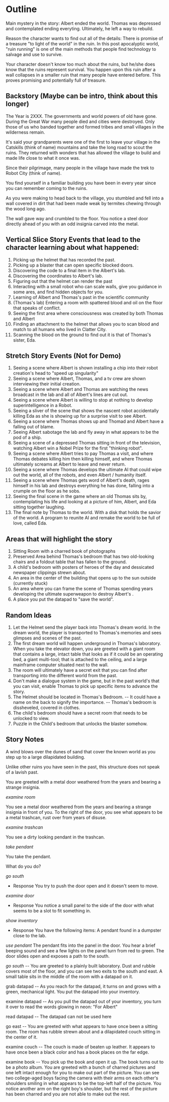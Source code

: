 # Outline
Main mystery in the story: Albert ended the world.  Thomas was depressed and contemplated ending everyting.  Ultimately, he left a way to rebuild.

Reason the character wants to find out all of the details: There is promise of a treasure "to light of the world"  in the ruin.  In this post apocalyptic world, "ruin running" is one of the main methods that people find technology to salvage and use to survive.

Your character doesn't know too much about the ruins, but he/she does know that the ruins represent survival.  You happen upon this ruin after a wall collapses in a smaller ruin that many people have entered before.  This proves promising and potentially full of treasure. 

## Backstory (Maybe can be intro, think about this longer)
The Year is 2XXX.  The governments and world powers of old have gone.  During the Great War many people died and cities were destroyed.
Only those of us who banded together and formed tribes and small villages in the wilderness remain.

It's said your grandparents were one of the first to leave your village in the Catskills (think of name) mountains and take the long road to scout the ruins. They returned with wonders that has allowed the village to build and made life close to what it once was.

Since their pilgrimage, many people in the village have made the trek to Robot City (think of name).

You find yourself in a familiar building you have been in every year since you can remember coming to the ruins.

As you were making to head back to the village, you stumbled and fell into a wall covered in dirt that had been made weak by termites chewing through the wood long ago.

The wall gave way and crumbled to the floor. You notice a steel door directly ahead of you with an odd insignia carved into the metal.

## Vertical Slice Story Events that lead to the character learning about what happened:
1. Picking up the helmet that has recorded the past.
1. Picking up a blaster that can open specific blocked doors.
1. Discovering the code to a final item in the Albert's lab.
1. Discovering the coordinates to Albert's lab.
1. Figuring out that the helmet can render the past
1. Interacting with a small robot who can scale walls, give you guidance in some ares, and find hidden objects for you.
1. Learning of Albert and Thomas's past in the scientific community
1. (Thomas's lab) Entering a room with spattered blood and oil on the floor that speaks of conflict.
1. Seeing the first area where consciousness was created by both Thomas and Albert
1. Finding an attachment to the helmet that allows you to scan blood and match to all humans who lived in Clatter City.
1. Scanning the blood on the ground to find out it is that of Thomas's sister, Eda.


## Stretch Story Events (Not for Demo)
1. Seeing a scene where Albert is shown installing a chip into their robot creation's head to "speed up singularity"
1. Seeing a scene where Albert, Thomas, and a tv crew are shown interviewing their initial creation.
1. Seeing a scene where Albert and Thomas are watching the news broadcast in the lab and all of Albert's lines are cut out.
1. Seeing a scene where Albert is willing to stop at nothing to develop superintelligence in a Robot.
1. Seeing a sliver of the scene that shows the nascent robot accidentally killing Eda as she is showing up for a surprise visit to see Albert.
1. Seeing a scene where Thomas shows up and Thomad and Albert have a falling out of blame.
1. Seeing Albert sabotage the lab and fly away in what appears to be the pod of a ship.
1. Seeing a scene of a depressed Thomas sitting in front of the television, watching Albert win a Nobel Prize for the first "thinking robot".
1. Seeing a scene where Albert tries to pay Thomas a visit, and where Thomas debates killing him then killing himself, and where Thomas ultimately screams at Albert to leave and never return.
1. Seeing a scene where Thomas develops the ultimate AI that could wipe out the world, all of the robots, and even Albert / humanity itself.
1. Seeing a scene where Thomas gets word of Albert's death, rages himself in his lab and destroys everything he has done, falling into a crumple on the floor as he sobs.
1. Seeing the final scene in the game where an old Thomas sits by, contemplating his life and looking at a picture of him, Albert, and Eda sitting together laughing.
1. The final note by Thomas to the world. With a disk that holds the savior of the world.  A program to reunite AI and remake the world to be full of love, called Eda.

## Areas that will highlight the story  
1. Sitting Room with a charred book of photographs
1. Preserved Area behind Thomas's bedroom that has two old-looking chairs and a foldout table that has fallen to the ground. 
1. A child's bedroom with posters of heroes of the day and dessicated newspaper clippings strewn about. 
1. An area in the center of the building that opens up to the sun outside (currently stuck) 
1. An area where you can frame the scene of Thomas spending years developing the ultimate superweapon to destroy Albert's .
1. A place you put the datapad to "save the world".

## Random Ideas
1. Let the Helmet send the player back into Thomas's dream world.  In the dream world, the player is transported to Thomas's memories and sees glimpses and scenes of the past.
1. The first dream world will happen underground in Thomas's laboratory. When you take the elevator down, you are greeted with a giant room that contains a large, intact table that looks as if it could be
an operating bed, a giant multi-tool; that is attached to the ceiling, and a large mainframe computer situated next to the wall.
1. The room will ultimately have a secret exit that you can find after transporting into the different world from the past. 
1. Don't make a dialogue system in the game, but in the past world's that you can visit, enable Thomas to pick up specific items to advance the story.
1. The Helmet should be located in Thomas's Bedroom.
-- It could have a name on the back to signify the importance.
-- Thomas's bedroom is dissheveled, covered in clothes.
1. The child's bedroom should have a secret room that needs to be unlocked to view.
1. Puzzle in the Child's bedroom that unlocks the blaster somehow.

## Story Notes
A wind blows over the dunes of sand that cover the known world as you step up to a large dilapidated building.

Unlike other ruins you have seen in the past, this structure does not speak of a lavish past.

You are greeted with a metal door weathered from the years and bearing a strange insignia.

*examine room*

You see a metal door weathered from the years and bearing a strange insignia in front of you.  To the right of the door, you see what appears to be a metal trashcan, rust over from years of disuse.

*examine trashcan*

You see a dirty looking pendant in the trashcan.

*take pendant*

You take the pendant.

What do you do?

*go south*

- Response
You try to push the door open and it doesn't seem to move.

*examine door*

- Response
You notice a small panel to the side of the door with what seems to be a slot to fit something in.

*show inventory*

- Response
You have the following items:
A pendant found in a dumpster close to the lab.

*use pendant*
The pendant fits into the panel in the door.
You hear a brief beeping sound and see a few lights on the panel turn from red to green.
The door slides open and exposes a path to the south.

*go south*
-- You are greeted to a plainly built laboratory.  Dust and rubble covers most of the floor, and you can see two exits to the south and east.
A small table sits in the middle of the room with a datapad on it. 

grab datapad
-- As you reach for the datapad, it turns on and grows with a green, mechanical light.
You put the datapad into your inventory.

examine datapad
-- As you pull the datapad out of your inventory, you turn it over to read the words glowing in neon:
"For Albert"

read datapad
-- The datapad can not be used here

go east
-- You are greeted with what appears to have once been a sitting room.  The room has rubble strewn about and a dilapidated couch sitting in the center of it.

examine couch
-- The couch is made of beaten up leather.  It appears to have once been a black color and has a book places on the far edge.

examine book
-- You pick up the book and open it up.
The book turns out to be a photo album. You are greeted with a bunch of charred pictures and one left intact enough for you to make out part of the picture.
You can see two college-aged boys facing the camera with their arms on each other's shoulders smiling in what appears to be the top-left half of the picture. You notice another arm on the right boy's shoulder, but the rest of the picture has been charred and you are not able to make out the rest.
